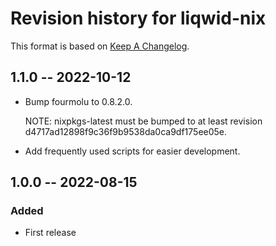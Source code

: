 # Revision history for liqwid-nix

This format is based on [Keep A Changelog](https://keepachangelog.com/en/1.0.0).

## 1.1.0 -- 2022-10-12

- Bump fourmolu to 0.8.2.0.

  NOTE: nixpkgs-latest must be bumped to at least revision d4717ad12898f9c36f9b9538da0ca9df175ee05e.

- Add frequently used scripts for easier development.

## 1.0.0 -- 2022-08-15

### Added

- First release
